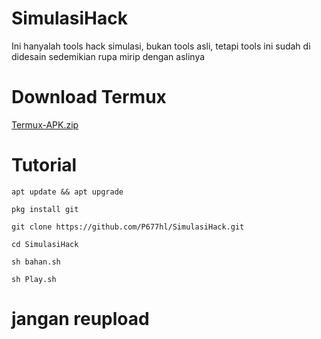 # SimulasiHack


Ini hanyalah tools hack simulasi, bukan tools asli, tetapi tools ini sudah di didesain sedemikian rupa mirip dengan aslinya

# Download Termux


[Termux-APK.zip](https://github.com/P677hl/SimulasiHack/files/6674835/Termux-APK.zip)


# Tutorial


```
apt update && apt upgrade
```
```
pkg install git
```
```
git clone https://github.com/P677hl/SimulasiHack.git
```
```
cd SimulasiHack
```
```
sh bahan.sh
```
```
sh Play.sh
```

# jangan reupload
